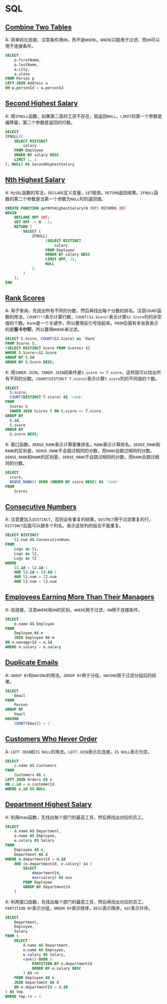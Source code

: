 # SQL

## [Combine Two Tables](https://leetcode.com/problems/combine-two-tables/)

A: 简单的左连接，注意条件用`ON`，而不是`WHERE`。`WHERE`只能用于过滤，而`ON`可以用于连接条件。

```sql
SELECT
    p.firstName,
    p.lastName,
    a.city,
    a.state
FROM Person p
LEFT JOIN Address a
ON p.personId = a.personId
```

## [Second Highest Salary](https://leetcode.com/problems/second-highest-salary/)

A: 用`IFNULL`函数，如果第二高的工资不存在，就返回`NULL`。`LIMIT`的第一个参数是偏移量，第二个参数是返回的行数。

```sql
SELECT
IFNULL((
    SELECT DISTINCT
        salary
    FROM Employee
    ORDER BY salary DESC
    LIMIT 1, 1
), NULL) AS SecondHighestSalary
```

## [Nth Highest Salary](https://leetcode.com/problems/nth-highest-salary/)

A: `MySQL`函数的写法，`DECLARE`定义变量，`SET`赋值，`RETURN`返回结果。`IFNULL`函数的第二个参数是当第一个参数为`NULL`时的返回值。

```sql
CREATE FUNCTION getNthHighestSalary(N INT) RETURNS INT
BEGIN
    DECLARE OFF INT;
    SET OFF := N - 1;
    RETURN (
        SELECT (
            IFNULL(
                  (SELECT DISTINCT
                      salary
                  FROM Employee
                  ORDER BY salary DESC
                  LIMIT OFF, 1),
                  NULL
            )
        )
    );
END
```

## [Rank Scores](https://leetcode.com/problems/rank-scores/)

A: 用子查询，先找出所有不同的分数，然后再找出每个分数的排名。注意`COUNT`函数的用法，`COUNT(*)`表示计算行数，`COUNT(S2.Score)`表示计算`S2.Score`列的非空值的个数。`Rank`是一个关键字，所以要用反引号括起来。`FROM`后面有多张表表示的是**笛卡尔积**，所以要用`WHERE`来过滤。

```sql
SELECT S.Score, COUNT(S2.Score) as `Rank`
FROM Scores S,
(SELECT DISTINCT Score FROM Scores) S2
WHERE S.Score<=S2.Score
GROUP BY S.Id
ORDER BY S.Score DESC;
```

A: 用`INNER JOIN`，`INNER JOIN`的条件是`S.score <= T.score`，这样就可以找出所有不同的分数。`COUNT(DISTINCT T.score)`表示计算`T.score`列的不同值的个数。

```sql
SELECT
  S.score,
  COUNT(DISTINCT T.score) AS 'rank'
FROM
  Scores S
  INNER JOIN Scores T ON S.score <= T.score
GROUP BY
  S.id,
  S.score
ORDER BY
  S.score DESC;
```

A: 窗口函数，`DENSE_RANK`表示计算密集排名，`RANK`表示计算排名。`DENSE_RANK`和`RANK`的区别是，`DENSE_RANK`不会跳过相同的分数，而`RANK`会跳过相同的分数。`DENSE_RANK`和`RANK`的区别是，`DENSE_RANK`不会跳过相同的分数，而`RANK`会跳过相同的分数。

```sql
SELECT
  score,
  DENSE_RANK() OVER (ORDER BY score DESC) AS 'rank'
FROM
    Scores
```

## [Consecutive Numbers](https://leetcode.com/problems/consecutive-numbers/)

A: 注意要加入`DISTINCT`，否则会有重复的结果。`DISTNCT`用于过滤重复的行，`DISTINCT`后面可以跟多个列名，表示这些列的组合不能重复。

```sql
SELECT DISTINCT
    l1.num AS ConsecutiveNums
FROM
    Logs as l1,
    Logs as l2,
    Logs as l3
WHERE 
    l1.id = l2.id-1
    AND l2.id = l3.id-1
    AND l1.num = l2.num
    AND l2.num = l3.num
```

## [Employees Earning More Than Their Managers](https://leetcode.com/problems/employees-earning-more-than-their-managers/)

A: 自连接，注意`WHERE`和`ON`的区别。`WHERE`用于过滤，`ON`用于连接条件。

```sql
SELECT
    e.name AS Employee
FROM
    Employee AS e
    JOIN Employee AS m
ON e.managerId = m.id
WHERE e.salary > m.salary
```

## [Duplicate Emails](https://leetcode.com/problems/duplicate-emails/)

A: `GROUP BY`和`HAVING`的用法。`GROUP BY`用于分组，`HAVING`用于过滤分组后的结果。

```sql
SELECT
    Email
FROM
    Person
GROUP BY
    Email
HAVING
    COUNT(Email) > 1
```

## [Customers Who Never Order](https://leetcode.com/problems/customers-who-never-order/)

A: `LEFT JOIN`和`IS NULL`的用法。`LEFT JOIN`表示左连接，`IS NULL`表示为空。

```sql
SELECT
    c.name AS Customers
FROM
    Customers AS c
LEFT JOIN Orders AS o
ON c.id = o.customerId
WHERE o.id IS NULL
```

## [Department Highest Salary](https://leetcode.com/problems/department-highest-salary/)

A: 利用max函数，先找出每个部门的最高工资，然后再找出对应的员工。

```sql
SELECT
    d.name AS Department,
    e.name AS Employee,
    e.salary AS Salary
FROM
    Employee AS e,
    Department AS d
WHERE e.departmentId = d.id
    AND (e.departmentId, e.salary) in (
        SELECT
            departmentId,
            max(salary) AS max
        FROM Employee
        GROUP BY departmentId
    )
```

A: 利用窗口函数，先找出每个部门的最高工资，然后再找出对应的员工。`PARTITION BY`表示分组，`ORDER BY`表示排序，`DESC`表示降序，`ASC`表示升序。

```sql
SELECT
    Department,
    Employee,
    Salary
FROM (
    SELECT
        d.name AS Department,
        e.name AS Employee,
        e.salary AS Salary,
        rank() OVER (
            PARTITION BY e.departmentId
            ORDER BY e.salary DESC
        ) AS rn
    FROM Employee AS e
    JOIN Department AS d
    ON e.departmentId = d.Id
) AS tmp
WHERE tmp.rn = 1
```
